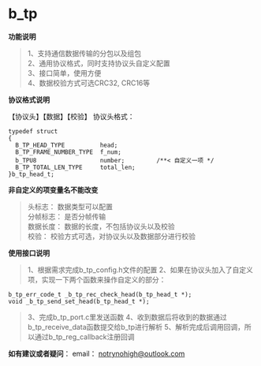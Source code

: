 # b_tp

**功能说明**

>    1、支持通信数据传输的分包以及组包   
>    2、通用协议格式，同时支持协议头自定义配置    
>    3、接口简单，使用方便   
>    4、数据校验方式可选CRC32, CRC16等

**协议格式说明**

【协议头】【数据】【校验】 协议头格式：

```
typedef struct
{
  B_TP_HEAD_TYPE          head;
  B_TP_FRAME_NUMBER_TYPE  f_num;
  b_TPU8                  number;         /**< 自定义一项 */
  B_TP_TOTAL_LEN_TYPE     total_len;
}b_tp_head_t;
```

**非自定义的项变量名不能改变**  
>头标志： 数据类型可以配置    
>分帧标志： 是否分帧传输   
> 数据长度：  数据的长度，不包括协议头以及校验    
> 校验：      校验方式可选，对协议头以及数据部分进行校验

**使用接口说明**
> 1、根据需求完成b_tp_config.h文件的配置
> 2、如果在协议头加入了自定义项，实现一下两个函数来操作自定义的部分：

```
b_tp_err_code_t _b_tp_rec_check_head(b_tp_head_t *);
void _b_tp_send_set_head(b_tp_head_t *);
```

> 3、完成b_tp_port.c里发送函数
> 4、收到数据后将收到的数据通过b_tp_receive_data函数提交给b_tp进行解析
>5、解析完成后调用回调，所以通过b_tp_reg_callback注册回调

**如有建议或者疑问**： email： notrynohigh@outlook.com
